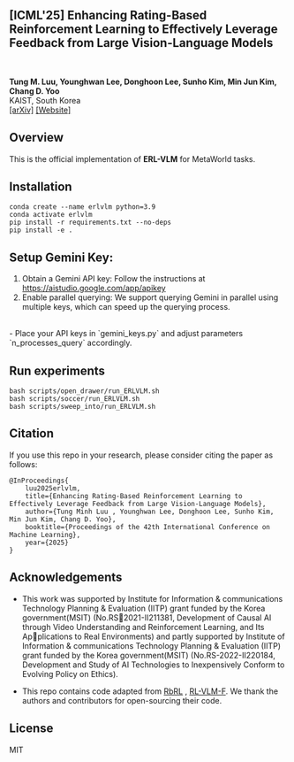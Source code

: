 <div><h2>[ICML'25] Enhancing Rating-Based Reinforcement Learning to Effectively Leverage Feedback from Large Vision-Language Models</h2></div>
<br>

**Tung M. Luu, Younghwan Lee, Donghoon Lee, Sunho Kim,
Min Jun Kim, Chang D. Yoo**
<br>
KAIST, South Korea
<br>
[[arXiv]](https://www.arxiv.org/abs/2506.12822) [[Website]](https://erlvlm2025.github.io/) 


## Overview
This is the official implementation of **ERL-VLM** for MetaWorld tasks.

## Installation

```
conda create --name erlvlm python=3.9
conda activate erlvlm
pip install -r requirements.txt --no-deps
pip install -e .
```

## Setup Gemini Key:
1. Obtain a Gemini API key: Follow the instructions at https://aistudio.google.com/app/apikey
2. Enable parallel querying: We support querying Gemini in parallel using multiple keys, which can speed up the querying process.
<br>
   - Place your API keys in `gemini_keys.py` and adjust parameters `n_processes_query` accordingly.

## Run experiments
```
bash scripts/open_drawer/run_ERLVLM.sh
bash scripts/soccer/run_ERLVLM.sh
bash scripts/sweep_into/run_ERLVLM.sh
```

## Citation
If you use this repo in your research, please consider citing the paper as follows:
```
@InProceedings{
    luu2025erlvlm,
    title={Enhancing Rating-Based Reinforcement Learning to Effectively Leverage Feedback from Large Vision-Language Models},
    author={Tung Minh Luu , Younghwan Lee, Donghoon Lee, Sunho Kim, Min Jun Kim, Chang D. Yoo},
    booktitle={Proceedings of the 42th International Conference on Machine Learning},
    year={2025}
}
```

## Acknowledgements
- This work was supported by Institute for Information & communications Technology Planning & Evaluation (IITP) grant funded by the Korea government(MSIT) (No.RS2021-II211381, Development of Causal AI through Video
Understanding and Reinforcement Learning, and Its Applications to Real Environments) and partly supported by Institute of Information & communications Technology Planning & Evaluation (IITP) grant funded by the Korea
government(MSIT) (No.RS-2022-II220184, Development and Study of AI Technologies to Inexpensively Conform to Evolving Policy on Ethics).

- This repo contains code adapted from [RbRL](https://github.com/Dev1nW/Rating-based-Reinforcement-Learning) , 
[RL-VLM-F](https://github.com/yufeiwang63/RL-VLM-F). We thank the authors and contributors for open-sourcing their code.

## License

MIT